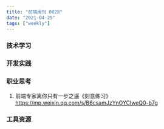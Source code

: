 ```yaml
---
title: "前端周刊 0028"
date: "2021-04-25"
tags: ["weekly"]
---
```


### 技术学习


### 开发实践


### 职业思考
1. 前端专家离你只有一步之遥《刻意练习》 https://mp.weixin.qq.com/s/B6csamJzYnOYCIweQ0-b7g

### 工具资源


